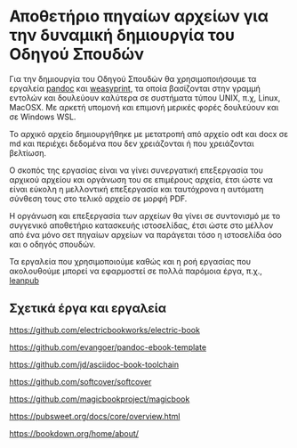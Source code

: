 # Αποθετήριο πηγαίων αρχείων για την δυναμική δημιουργία του Οδηγού Σπουδών

Για την δημιουργία του Οδηγού Σπουδών θα χρησιμοποιήσουμε τα εργαλεία [pandoc](http://pandoc.org/) και [weasyprint](http://weasyprint.org/), τα οποία βασίζονται στην γραμμή εντολών και δουλεύουν καλύτερα σε συστήματα τύπου UNIX, π.χ, Linux, MacOSX. Με αρκετή υπομονή και επιμονή μερικές φορές δουλεύουν και σε Windows WSL.

Το αρχικό αρχείο δημιουργήθηκε με μετατροπή από αρχείο odt και docx σε md και περιέχει δεδομένα που δεν χρειάζονται ή που χρειάζονται βελτίωση.

Ο σκοπός της εργασίας είναι να γίνει συνεργατική επεξεργασία του αρχικού αρχείου και οργάνωση του σε επιμέρους αρχεία, έτσι ώστε να είναι εύκολη η μελλοντική επεξεργασία και ταυτόχρονα η αυτόματη σύνθεση τους στο τελικό αρχείο σε μορφή PDF.

Η οργάνωση και επεξεργασία των αρχείων θα γίνει σε συντονισμό με το συγγενικό αποθετήριο κατασκευής ιστοσελίδας, έτσι ώστε στο μέλλον από ένα μόνο σετ πηγαίων αρχείων να παράγεται τόσο η ιστοσελίδα όσο και ο οδηγός σπουδών.


Τα εργαλεία που χρησιμοποιούμε καθώς και η ροή εργασίας που ακολουθούμε μπορεί να εφαρμοστεί σε πολλά παρόμοια έργα, π.χ., [leanpub](https://leanpub.com/)

## Σχετικά έργα και εργαλεία

https://github.com/electricbookworks/electric-book

https://github.com/evangoer/pandoc-ebook-template

https://github.com/jd/asciidoc-book-toolchain

https://github.com/softcover/softcover

https://github.com/magicbookproject/magicbook

https://pubsweet.org/docs/core/overview.html

https://bookdown.org/home/about/
